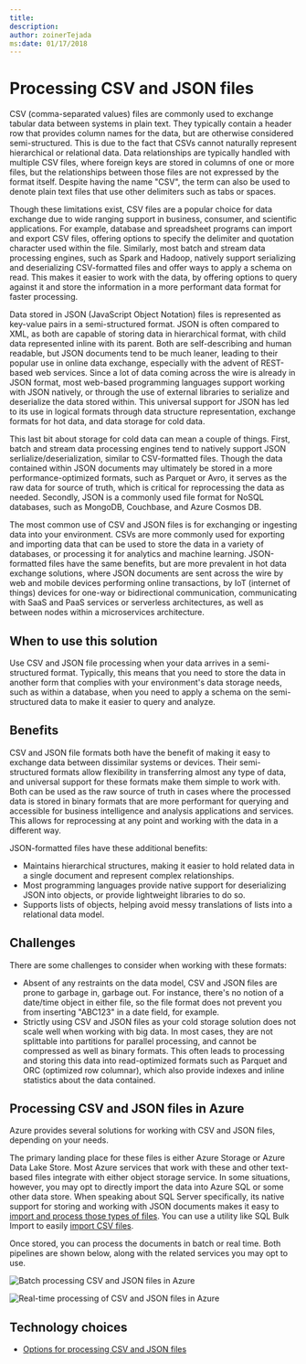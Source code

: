 ```yaml
---
title: 
description: 
author: zoinerTejada
ms:date: 01/17/2018
---
```


# Processing CSV and JSON files

CSV (comma-separated values) <!--Normally the definition comes first with the acronym after, but since CSV is actually probably more common I left as is.-->files are commonly used to exchange tabular data between systems in plain text. They typically contain a header row that provides column names for the data, but are otherwise considered semi-structured. This is due to the fact that CSVs cannot naturally represent hierarchical or relational data. Data relationships are typically handled with multiple CSV files, where foreign keys are stored in columns of one or more files, but the relationships between those files are not expressed by the format itself. Despite having the name "CSV", the term can also be used to denote plain text files that use other delimiters such as tabs or spaces.

Though these limitations exist, CSV files are a popular choice for data exchange due to wide ranging support in business, consumer, and scientific applications. For example, database and spreadsheet programs can import and export CSV files, offering options to specify the delimiter and quotation character used within the file. Similarly, most batch and stream data processing engines, such as Spark and Hadoop, natively support serializing and deserializing CSV-formatted files and offer ways to apply a schema on read. This makes it easier to work with the data, by offering options to query against it and store the information in a more performant data format for faster processing.

Data stored in JSON (JavaScript Object Notation) files is represented as key-value pairs in a semi-structured format. JSON is often compared to XML, as both are capable of storing data in hierarchical format, with child data represented inline with its parent. Both are self-describing and human readable, but JSON documents tend to be much leaner, leading to their popular use in online data exchange, especially with the advent of REST-based web services. Since a lot of data coming across the wire is already in JSON format, most web-based programming languages support working with JSON natively, or through the use of external libraries to serialize and deserialize the data stored within. This universal support for JSON has led to its use in logical formats through data structure representation, exchange formats for hot data, and data storage for cold data.

This last bit about storage for cold data can mean a couple of things. First, batch and stream data processing engines tend to natively support JSON serlialize/deserialization, similar to CSV-formatted files. Though the data contained within JSON documents may ultimately be stored in a more performance-optimized formats, such as  Parquet or Avro, it serves as the raw data for source of truth, which is critical for reprocessing the data as needed. Secondly, JSON is a commonly used file format for NoSQL databases, such as MongoDB, Couchbase, and Azure Cosmos DB.

The most common use of CSV and JSON files is for exchanging or ingesting data into your environment. CSVs are more commonly used for exporting and importing data that can be used to store the data in a variety of databases, or processing it for analytics and machine learning. JSON-formatted files have the same benefits, but are more prevalent in hot data exchange solutions, where JSON documents are sent across the wire by web and mobile devices performing online transactions, by IoT (internet of things) devices for one-way or bidirectional communication, communicating with SaaS and PaaS services or serverless architectures, as well as between nodes within a microservices architecture. <!--This is last sentence is pretty long. I thought about breaking it up, but wasn't sure the best way to do that.-->

## When to use this solution
Use CSV and JSON file processing when your data arrives in a semi-structured format. Typically, this means that you need to store the data in another form that complies with your environment's data storage needs, such as within a database, when you need to apply a schema on the semi-structured data to make it easier to query and analyze.

## Benefits
CSV and JSON file formats both have the benefit of making it easy to exchange data between dissimilar systems or devices. Their semi-structured formats allow flexibility in transferring almost any type of data, and universal support for these formats make them simple to work with. Both can be used as the raw source of truth in cases where the processed data is stored in binary formats that are more performant for querying and accessible for business intelligence and analysis applications and services. This allows for reprocessing at any point and working with the data in a different way.

JSON-formatted files have these additional benefits:

* Maintains hierarchical structures, making it easier to hold related data in a single document and represent complex relationships.
* Most programming languages provide native support for deserializing JSON into objects, or provide lightweight libraries to do so.
* Supports lists of objects, helping avoid messy translations of lists into a relational data model.

## Challenges
There are some challenges to consider when working with these formats:

* Absent of any restraints on the data model, CSV and JSON files are prone to garbage in, garbage out. For instance, there's no notion of a date/time object in either file, so the file format does not prevent you from inserting "ABC123" in a date field, for example.
* Strictly using CSV and JSON files as your cold storage solution does not scale well when working with big data. In most cases, they are not splittable into partitions for parallel processing, and cannot be compressed as well as binary formats. This often leads to processing and storing this data into read-optimized formats such as Parquet and ORC (optimized row columnar), which also provide indexes and inline statistics about the data contained.

## Processing CSV and JSON files in Azure
Azure provides several solutions for working with CSV and JSON files, depending on your needs.

The primary landing place for these files is either Azure Storage or Azure Data Lake Store. Most Azure services that work with these and other text-based files integrate with either object storage service. In some situations, however, you may opt to directly import the data into Azure SQL or some other data store. When speaking about SQL Server specifically, its native support for storing and working with JSON documents makes it easy to [import and process those types of files](/sql/relational-databases/json/import-json-documents-into-sql-server). You can use a utility like SQL Bulk Import to easily [import CSV files](/sql/relational-databases/json/import-json-documents-into-sql-server).

Once stored, you can process the documents in batch<!--It feels like "batches" would read better, be more grammatically correct, but this might be more technically correct?--> or real time. Both pipelines are shown below, along with the related services you may opt to use.


![Batch processing CSV and JSON files in Azure](./images/big-data-batch.png)


![Real-time processing of CSV and JSON files in Azure](./images/big-data-real-time.png)


## Technology choices

- [Options for processing CSV and JSON files](../technology-choices/csv-json-options.md)

